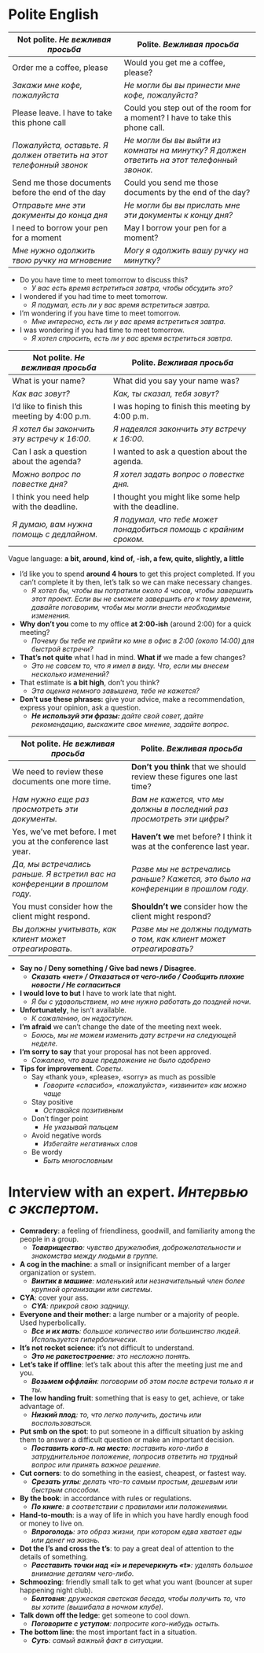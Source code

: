 # Polite English
Not polite. *Не вежливая просьба* | Polite. *Вежливая просьба*
--- | ---
Order me a coffee, please | Would you get me a coffee, please?
*Закажи мне кофе, пожалуйста* | *Не могли бы вы принести мне кофе, пожалуйста?*
Please leave. I have to take this phone call | Could you step out of the room for a moment? I have to take this phone call.
*Пожалуйста, оставьте. Я должен ответить на этот телефонный звонок* | *Не могли бы вы выйти из комнаты на минутку? Я должен ответить на этот телефонный звонок.*
Send me those documents before the end of the day | Could you send me those documents by the end of the day?
*Отправьте мне эти документы до конца дня* | *Не могли бы вы прислать мне эти документы к концу дня?*
I need to borrow your pen for a moment | May I borrow your pen for a moment?
*Мне нужно одолжить твою ручку на мгновение* | *Могу я одолжить вашу ручку на минутку?*


- Do you have time to meet tomorrow to discuss this?
    - *У вас есть время встретиться завтра, чтобы обсудить это?*
- I wondered if you had time to meet tomorrow.
    - *Я подумал, есть ли у вас время встретиться завтра.*
- I’m wondering if you have time to meet tomorrow.
    - *Мне интересно, есть ли у вас время встретиться завтра.*
- I was wondering if you had time to meet tomorrow.
    - *Я хотел спросить, есть ли у вас время встретиться завтра.*


Not polite. *Не вежливая просьба* | Polite. *Вежливая просьба*
--- | ---
What is your name? | What did you say your name was?
*Как вас зовут?* | *Как, ты сказал, тебя зовут?*
I’d like to finish this meeting by 4:00 p.m. | I was hoping to finish this meeting by 4:00 p.m.
*Я хотел бы закончить эту встречу к 16:00.* | *Я надеялся закончить эту встречу к 16:00.*
Can I ask a question about the agenda? | I wanted to ask a question about the agenda.
*Можно вопрос по повестке дня?* | *Я хотел задать вопрос о повестке дня.*
I think you need help with the deadline. | I thought you might like some help with the deadline.
*Я думаю, вам нужна помощь с дедлайном.* | *Я подумал, что тебе может понадобиться помощь с крайним сроком.*


Vague language: __a bit, around, kind of, -ish, a few, quite, slightly, a little__
- I’d like you to spend __around 4 hours__ to get this project completed. If you can’t complete it by then, let’s talk so we can make necessary changes.
    - *Я хотел бы, чтобы вы потратили около 4 часов, чтобы завершить этот проект. Если вы не сможете завершить его к тому времени, давайте поговорим, чтобы мы могли внести необходимые изменения.*
- __Why don’t you__ come to my office __at 2:00-ish__ (around 2:00) for a quick meeting?
    - *Почему бы тебе не прийти ко мне в офис в 2:00 (около 14:00) для быстрой встречи?*
- __That’s not quite__ what I had in mind. __What if__ we made a few changes?
    - *Это не совсем то, что я имел в виду. Что, если мы внесем несколько изменений?*
- That estimate is __a bit high__, don’t you think?
    - *Эта оценка немного завышена, тебе не кажется?*
- __Don’t use these phrases:__ give your advice, make a recommendation, express your opinion, ask a question.
    - *__Не используй эти фразы:__ дайте свой совет, дайте рекомендацию, выскажите свое мнение, задайте вопрос.*


Not polite. *Не вежливая просьба* | Polite. *Вежливая просьба*
--- | ---
We need to review these documents one more time. | __Don’t you think__ that we should review these figures one last time?
*Нам нужно еще раз просмотреть эти документы.* | *Вам не кажется, что мы должны в последний раз просмотреть эти цифры?*
Yes, we’ve met before. I met you at the conference last year. | __Haven’t we__ met before? I think it was at the conference last year.
*Да, мы встречались раньше. Я встретил вас на конференции в прошлом году.* | *Разве мы не встречались раньше? Кажется, это было на конференции в прошлом году.*
You must consider how the client might respond. | __Shouldn’t we__ consider how the client might respond?
*Вы должны учитывать, как клиент может отреагировать.* | *Разве мы не должны подумать о том, как клиент может отреагировать?*


- __Say no / Deny something / Give bad news / Disagree__.
    - *__Сказать «нет» / Отказаться от чего-либо / Сообщить плохие новости / Не согласиться__*
- __I would love to but__ I have to work late that night.
    - *Я бы с удовольствием, но мне нужно работать до поздней ночи.*
- __Unfortunately__, he isn’t available.
    - *К сожалению, он недоступен.*
- __I’m afraid__ we can’t change the date of the meeting next week.
    - *Боюсь, мы не можем изменить дату встречи на следующей неделе.*
- __I’m sorry to say__ that your proposal has not been approved.
    - *Сожалею, что ваше предложение не было одобрено*
- __Tips for improvement__. *Советы.*
    - Say «thank you», «please», «sorry» as much as possible
        - *Говорите «спасибо», «пожалуйста», «извините» как можно чаще*
    - Stay positive
        - *Оставайся позитивным*
    - Don’t finger point
        - *Не указывай пальцем*
    - Avoid negative words
        - *Избегайте негативных слов*
    - Be wordy
        - *Быть многословным*

# Interview with an expert. *Интервью с экспертом.*

- __Comradery__: a feeling of friendliness, goodwill, and familiarity among the people in a group.
    - *__Товарищество__: чувство дружелюбия, доброжелательности и знакомства между людьми в группе.*
- __A cog in the machine__: a small or insignificant member of a larger organization or system.
    - *__Винтик в машине__: маленький или незначительный член более крупной организации или системы.*
- __CYA__: cover your ass.
    - *__CYA__: прикрой свою задницу.*
- __Everyone and their mother__: a large number or a majority of people. Used hyperbolically.
    - *__Все и их мать__: большое количество или большинство людей. Используется гиперболически.*
- __It’s not rocket science__: it’s not difficult to understand.
    - *__Это не ракетостроение__: это несложно понять.*
- __Let’s take if offline__: let’s talk about this after the meeting just me and you.
    - *__Возьмем оффлайн__: поговорим об этом после встречи только я и ты.*
- __The low handing fruit__: something that is easy to get, achieve, or take advantage of.
    - *__Низкий плод__: то, что легко получить, достичь или воспользоваться.*
- __Put smb on the spot__: to put someone in a difficult situation by asking them to answer a difficult question or make an important decision.
    - *__Поставить кого-л. на место__: поставить кого-либо в затруднительное положение, попросив ответить на трудный вопрос или принять важное решение.*
- __Cut corners__: to do something in the easiest, cheapest, or fastest way.
    - *__Срезать углы__: делать что-то самым простым, дешевым или быстрым способом.*
- __By the book__: in accordance with rules or regulations.
    - *__По книге__: в соответствии с правилами или положениями.*
- __Hand-to-mouth__: is a way of life in which you have hardly enough food or money to live on.
    - *__Впроголодь__: это образ жизни, при котором едва хватает еды или денег на жизнь.*
- __Dot the I’s and cross the t’s__: to pay a great deal of attention to the details of something.
    - *__Расставить точки над «i» и перечеркнуть «t»__: уделять большое внимание деталям чего-либо.*
- __Schmoozing__: friendly small talk to get what you want (bouncer at super happening night club).
    - *__Болтовня__: дружеская светская беседа, чтобы получить то, что вы хотите (вышибала в ночном клубе).*
- __Talk down off the ledge__: get someone to cool down.
    - *__Поговорите с уступом__: попросите кого-нибудь остыть.*
- __The bottom line__: the most important fact in a situation.
    - *__Суть__: самый важный факт в ситуации.*

